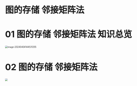 # 图的存储 邻接矩阵法



# 01 图的存储 邻接矩阵法 知识总览

<img src="https://cvp.oss-cn-shanghai.aliyuncs.com/picgo/202404041445441.png" alt="image-20240404144531255" style="zoom:50%;" />



# 02 图的存储 邻接矩阵法 

<img src="https://cvp.oss-cn-shanghai.aliyuncs.com/picgo/202404041717979.png" style="zoom:50%;" />
